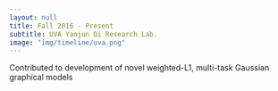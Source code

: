 ```yaml
---
layout: null
title: Fall 2016 - Present
subtitle: UVA Yanjun Qi Research Lab.
image: "img/timeline/uva.png"
---
```

Contributed to development of novel weighted-L1, multi-task Gaussian graphical models